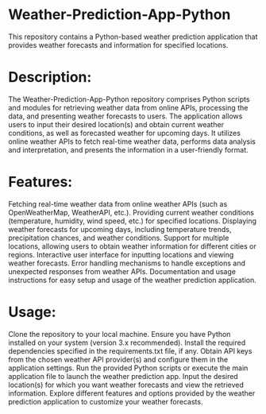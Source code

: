 # Weather-Prediction-App-Python
This repository contains a Python-based weather prediction application that provides weather forecasts and information for specified locations.

# Description:
The Weather-Prediction-App-Python repository comprises Python scripts and modules for retrieving weather data from online APIs, processing the data, and presenting weather forecasts to users. The application allows users to input their desired location(s) and obtain current weather conditions, as well as forecasted weather for upcoming days. It utilizes online weather APIs to fetch real-time weather data, performs data analysis and interpretation, and presents the information in a user-friendly format.

# Features:

Fetching real-time weather data from online weather APIs (such as OpenWeatherMap, WeatherAPI, etc.).
Providing current weather conditions (temperature, humidity, wind speed, etc.) for specified locations.
Displaying weather forecasts for upcoming days, including temperature trends, precipitation chances, and weather conditions.
Support for multiple locations, allowing users to obtain weather information for different cities or regions.
Interactive user interface for inputting locations and viewing weather forecasts.
Error handling mechanisms to handle exceptions and unexpected responses from weather APIs.
Documentation and usage instructions for easy setup and usage of the weather prediction application.

# Usage:

Clone the repository to your local machine.
Ensure you have Python installed on your system (version 3.x recommended).
Install the required dependencies specified in the requirements.txt file, if any.
Obtain API keys from the chosen weather API provider(s) and configure them in the application settings.
Run the provided Python scripts or execute the main application file to launch the weather prediction app.
Input the desired location(s) for which you want weather forecasts and view the retrieved information.
Explore different features and options provided by the weather prediction application to customize your weather forecasts.
